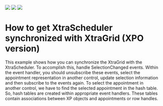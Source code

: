 <!-- default badges list -->
![](https://img.shields.io/endpoint?url=https://codecentral.devexpress.com/api/v1/VersionRange/128635007/15.2.4%2B)
[![](https://img.shields.io/badge/Open_in_DevExpress_Support_Center-FF7200?style=flat-square&logo=DevExpress&logoColor=white)](https://supportcenter.devexpress.com/ticket/details/E995)
[![](https://img.shields.io/badge/📖_How_to_use_DevExpress_Examples-e9f6fc?style=flat-square)](https://docs.devexpress.com/GeneralInformation/403183)
<!-- default badges end -->
# How to get XtraScheduler synchronized with XtraGrid (XPO version)


<p>This example shows how you can synchronize the XtraGrid with the XtraScheduler. To accomplish this, handle SelectionChanged events. Within the event handler, you should unsubscribe these events, select the appointment representation in another control, update selection information and then subscribe to the events again. To select the appointment in another control, we have to find the selected appointment in the hash table. So, hash tables are created within appropriate event handlers. These tables contain associations between XP objects and appointments or row handles.</p>

<br/>


